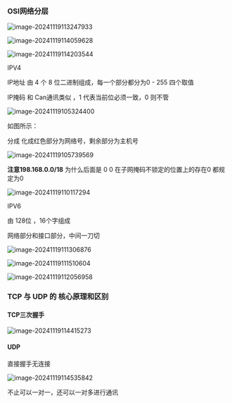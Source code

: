### OSI网络分层

![image-20241119113247933](C:\Users\34718\AppData\Roaming\Typora\typora-user-images\image-20241119113247933.png)





![image-20241119114059628](C:\Users\34718\AppData\Roaming\Typora\typora-user-images\image-20241119114059628.png)





![image-20241119114203544](C:\Users\34718\AppData\Roaming\Typora\typora-user-images\image-20241119114203544.png)





IPV4

IP地址 由 4 个 8 位二进制组成，每一个部分都分为0 - 255 四个取值

IP掩码 和 Can通讯类似 ，1 代表当前位必须一致，0 则不管 

![image-20241119105324400](C:\Users\34718\AppData\Roaming\Typora\typora-user-images\image-20241119105324400.png)



如图所示：

  分成 化成红色部分为网络号，剩余部分为主机号



![image-20241119105739569](C:\Users\34718\AppData\Roaming\Typora\typora-user-images\image-20241119105739569.png)



   **注意198.168.0.0/18** 为什么后面是 0 0  在子网掩码不锁定的位置上的存在0 都规定为0 



![image-20241119110117294](C:\Users\34718\AppData\Roaming\Typora\typora-user-images\image-20241119110117294.png)









IPV6

由 128位 ，16个字组成   

网络部分和接口部分，中间一刀切

![image-20241119111306876](C:\Users\34718\AppData\Roaming\Typora\typora-user-images\image-20241119111306876.png)

![image-20241119111510604](C:\Users\34718\AppData\Roaming\Typora\typora-user-images\image-20241119111510604.png)







![image-20241119112056958](C:\Users\34718\AppData\Roaming\Typora\typora-user-images\image-20241119112056958.png)









### TCP 与 UDP 的 核心原理和区别



#### TCP三次握手

![image-20241119114415273](C:\Users\34718\AppData\Roaming\Typora\typora-user-images\image-20241119114415273.png)





#### UDP

直接握手无连接

![image-20241119114535842](C:\Users\34718\AppData\Roaming\Typora\typora-user-images\image-20241119114535842.png)



不止可以一对一，还可以一对多进行通讯